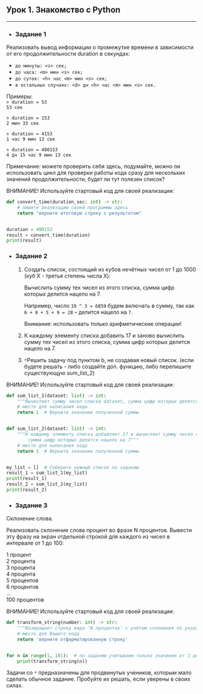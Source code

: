 ## Урок 1. Знакомство с Python

---
* ### Задание 1
Реализовать вывод информации о промежутке времени в зависимости от его продолжительности duration в секундах:
* `до минуты: <s> сек;`
* `до часа: <m> мин <s> сек;`
* `до суток: <h> час <m> мин <s> сек;`
* `в остальных случаях: <d> дн <h> час <m> мин <s> сек.`

Примеры: <br>
`> duration = 53`<br>
`53 сек`

`> duration = 153` <br>
`2 мин 33 сек`

`> duration = 4153` <br>
`1 час 9 мин 13 сек`

`> duration = 400153`<br>
`4 дн 15 час 9 мин 13 сек`

Примечание: можете проверить себя здесь,
подумайте, можно ли использовать цикл для проверки работы кода сразу для нескольких значений продолжительности,
будет ли тут полезен список?

ВНИМАНИЕ! Используйте стартовый код для своей реализации:
```python
def convert_time(duration_sec: int) -> str:
    # пишите реализацию своей программы здесь
    return "верните итоговую строку с результатом"


duration = 400153
result = convert_time(duration)
print(result)
```

* ### Задание 2
    1. Создать список, состоящий из кубов нечётных чисел от 1 до 1000 (куб X - третья степень числа X):

        Вычислить сумму тех чисел из этого списка, сумма цифр которых делится нацело на 7.

        Например, число `19 ^ 3 = 6859` будем включать в сумму, так как `6 + 8 + 5 + 9 = 28` – делится нацело на `7`. 

        Внимание: использовать только арифметические операции!

    2. К каждому элементу списка добавить 17 и заново вычислить сумму тех чисел из этого списка, сумма цифр которых
делится нацело на 7.

    3. `*`Решить задачу под пунктом b, не создавая новый список. (если будете решать - либо создайте доп. функцию, либо
    перепишите существующую sum_list_2)

ВНИМАНИЕ! Используйте стартовый код для своей реализации:
```python
def sum_list_1(dataset: list) -> int:
    """Вычисляет сумму чисел списка dataset, сумма цифр которых делится нацело на 7"""
    # место для написания кода
    return 1  # Верните значение полученной суммы


def sum_list_2(dataset: list) -> int:
    """К каждому элементу списка добавляет 17 и вычисляет сумму чисел списка, 
        сумма цифр которых делится нацело на 7"""
    # место для написания кода
    return 1  # Верните значение полученной суммы


my_list = []  # Соберите нужный список по заданию
result_1 = sum_list_1(my_list)
print(result_1)
result_2 = sum_list_2(my_list)
print(result_2)
```
* ### Задание 3

Склонение слова.

Реализовать склонение слова процент во фразе N процентов.
Вывести эту фразу на экран отдельной строкой для каждого из чисел в интервале от 1 до 100:

1 процент <br>
2 процента <br>
3 процента <br>
4 процента <br>
5 процентов <br>
6 процентов <br>
... <br>
100 процентов

ВНИМАНИЕ! Используйте стартовый код для своей реализации:
```python
def transform_string(number: int) -> str:
    """Возвращает строку вида 'N процентов' с учётом склонения по указанному number"""
    # место для Вашего кода
    return 'верните отформатированную строку'


for n in range(1, 101):  # по заданию учитываем только значения от 1 до 100
    print(transform_string(n))
```
Задачи со `*` предназначены для продвинутых учеников, которым мало сделать обычное задание.
Пробуйте их решать, если уверены в своих силах.